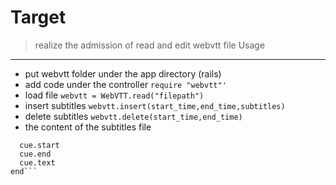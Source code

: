 Target
=========================
>realize the admission of read and edit webvtt file
Usage
---------------------------------------------
* put webvtt folder under the app directory (rails)
* add code under the controller
 ```require "webvtt"' ```
* load file
 ```webvtt = WebVTT.read("filepath")``` 
* insert subtitles
 ```webvtt.insert(start_time,end_time,subtitles)```
* delete subtitles
 ```webvtt.delete(start_time,end_time)```
* the content of the subtitles file
```webvtt.cues do |cue|
  cue.start
  cue.end
  cue.text
end```  